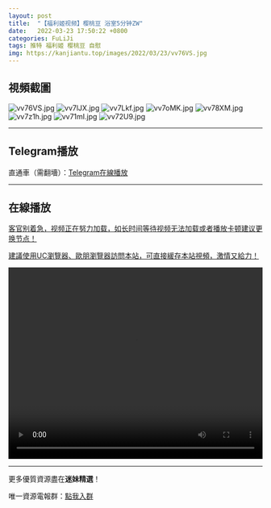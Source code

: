 ```yaml
---
layout: post
title:  "【福利姬视频】樱桃豆 浴室5分钟ZW"
date:   2022-03-23 17:50:22 +0800
categories: FuLiJi
tags: 推特 福利姬 樱桃豆 自慰
img: https://kanjiantu.top/images/2022/03/23/vv76VS.jpg
---
```



## 視頻截圖

![vv76VS.jpg](https://kanjiantu.top/images/2022/03/23/vv76VS.jpg)
![vv7lJX.jpg](https://kanjiantu.top/images/2022/03/23/vv7lJX.jpg)
![vv7Lkf.jpg](https://kanjiantu.top/images/2022/03/23/vv7Lkf.jpg)
![vv7oMK.jpg](https://kanjiantu.top/images/2022/03/23/vv7oMK.jpg)
![vv78XM.jpg](https://kanjiantu.top/images/2022/03/23/vv78XM.jpg)
![vv7z1h.jpg](https://kanjiantu.top/images/2022/03/23/vv7z1h.jpg)
![vv71mI.jpg](https://kanjiantu.top/images/2022/03/23/vv71mI.jpg)
![vv72U9.jpg](https://kanjiantu.top/images/2022/03/23/vv72U9.jpg)

* * *
## Telegram播放

直通車（需翻墻）：[Telegram在線播放](https://t.me/mimeijingxuan/318)

* * *
## 在線播放
<u>客官别着急，视频正在努力加载，如长时间等待视频无法加载或者播放卡顿建议更换节点！</u>

<u>建議使用UC瀏覽器、歐朋瀏覽器訪問本站，可直接緩存本站視頻，激情又給力！</u>
<center><video src="https://cdn.publer.io/uploads/videos/62454100db27977586aac41e/07959df85a14b07d0d14519a4a5bddb0.mp4" width="100%" height="380px" controls="controls"></video></center>


* * *
更多優質資源盡在**迷妹精選**！

唯一資源電報群：[點我入群](https://t.me/mimeijingxuan)


